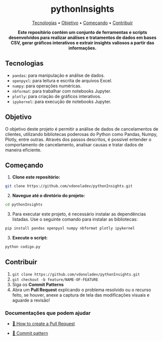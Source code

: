 <h1 align="center" style="font-weight: bold;">pythonInsights</h1>

<p align="center">
  <a href="#tech">Tecnologias</a> • 
  <a href="#about">Objetivo</a> •
  <a href="#started">Começando</a> • 
  <a href="#contribute">Contribuir</a>
</p>

<p align="center">
    <b>Este repositório contém um conjunto de ferramentas e scripts desenvolvidos para realizar análises e tratamentos de dados em bases CSV, gerar gráficos interativos e extrair insights valiosos a partir das informações.</b>
</p>

<h2 id="tech">Tecnologias</h2>

- `pandas`: para manipulação e análise de dados.
- `openpyxl`: para leitura e escrita de arquivos Excel.
- `numpy`: para operações numéricas.
- `nbformat`: para trabalhar com notebooks Jupyter.
- `plotly`: para criação de gráficos interativos.
- `ipykernel`: para execução de notebooks Jupyter.

<h2 id="about">Objetivo</h2>

<p>O objetivo deste projeto é permitir a análise de dados de cancelamentos de clientes, utilizando bibliotecas poderosas do Python como Pandas, Numpy, Plotly, entre outras. Através dos passos descritos, é possível entender o comportamento de cancelamento, analisar causas e tratar dados de maneira eficiente.</p>

<h2 id="started">Começando</h2>

1. **Clone este repositório:**

```bash
git clone https://github.com/vdonoladev/pythonInsights.git
```

2. **Navegue até o diretório do projeto:**

```bash
cd pythonInsights
```

3. Para executar este projeto, é necessário instalar as dependências listadas. Use o seguinte comando para instalar as bibliotecas:

```bash
pip install pandas openpyxl numpy nbformat plotly ipykernel
```

3. **Execute o script:**

```bash
python codigo.py
```

<h2 id="contribute">Contribuir</h2>

1. `git clone https://github.com/vdonoladev/pythonInsights.git`
2. `git checkout -b feature/NAME-OF-FEATURE`
3. Siga os **Commit Patterns**
4. Abra um **Pull Request** explicando o problema resolvido ou o recurso feito, se houver, anexe a captura de tela das modificações visuais e aguarde a revisão!

<h3>Documentações que podem ajudar</h3>

- [📝 How to create a Pull Request](https://www.atlassian.com/br/git/tutorials/making-a-pull-request)

- [💾 Commit pattern](https://gist.github.com/joshbuchea/6f47e86d2510bce28f8e7f42ae84c716)